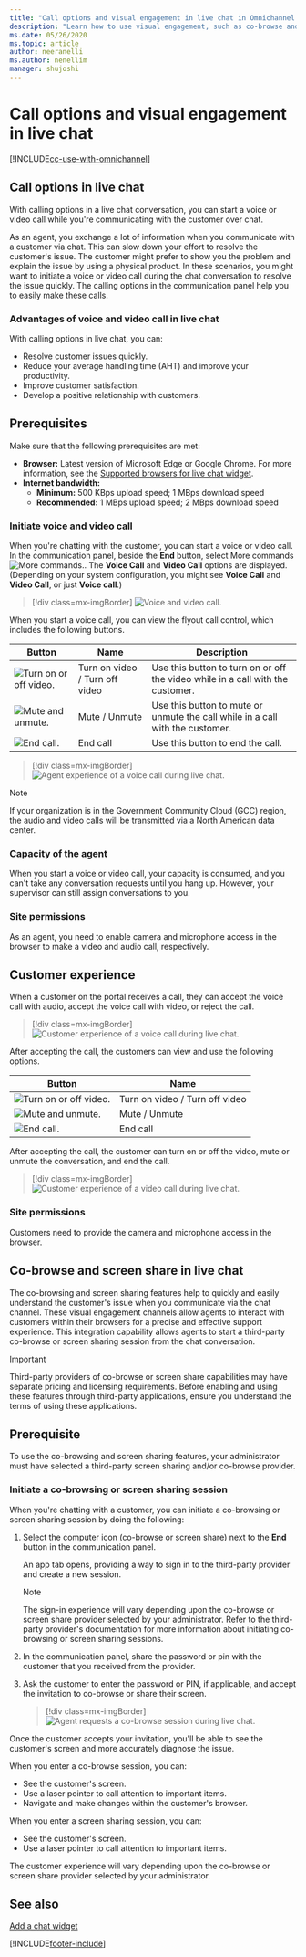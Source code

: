```yaml
---
title: "Call options and visual engagement in live chat in Omnichannel for Customer Service | MicrosoftDocs"
description: "Learn how to use visual engagement, such as co-browse and screen sharing, and elevating a chat conversation to voice and video call in Omnichannel for Customer Service."
ms.date: 05/26/2020
ms.topic: article
author: neeranelli
ms.author: nenellim
manager: shujoshi
---
```


# Call options and visual engagement in live chat

[!INCLUDE[cc-use-with-omnichannel](../includes/cc-use-with-omnichannel.md)]

## Call options in live chat

With calling options in a live chat conversation, you can start a voice or video call while you're communicating with the customer over chat.

As an agent, you exchange a lot of information when you communicate with a customer via chat. This can slow down your effort to resolve the customer's issue. The customer might prefer to show you the problem and explain the issue by using a physical product. In these scenarios, you might want to initiate a voice or video call during the chat conversation to resolve the issue quickly. The calling options in the communication panel help you to easily make these calls.

### Advantages of voice and video call in live chat

With calling options in live chat, you can:

- Resolve customer issues quickly.
- Reduce your average handling time (AHT) and improve your productivity.
- Improve customer satisfaction.
- Develop a positive relationship with customers.

## Prerequisites

Make sure that the following prerequisites are met:

- **Browser:** Latest version of Microsoft Edge or Google Chrome. For more information, see the [Supported browsers for live chat widget](system-requirements-omnichannel.md#browsers-for-chat).
- **Internet bandwidth:**
  - **Minimum:** 500 KBps upload speed; 1 MBps download speed
  - **Recommended:** 1 MBps upload speed; 2 MBps download speed

### Initiate voice and video call

When you're chatting with the customer, you can start a voice or video call. In the communication panel, beside the **End** button, select More commands ![More commands.](media/ellipsis.png "More commands"). The **Voice Call** and **Video Call** options are displayed. (Depending on your system configuration, you might see **Voice Call** and **Video Call**, or just **Voice call**.)

> [!div class=mx-imgBorder]
> ![Voice and video call.](media/chat-voice-video-call.png "Voice and video call")

When you start a voice call, you can view the flyout call control, which includes the following buttons.

|Button | Name | Description |
|----------------------|-------------------------|-----------------------------|
|![Turn on or off video.](media/turn-on-off-video.png "Turn on or off video")| Turn on video / Turn off video |  Use this button to turn on or off the video while in a call with the customer.|
|![Mute and unmute.](media/mute-unmute.png "Mute and unmute")| Mute / Unmute | Use this button to mute or unmute the call while in a call with the customer. |
|![End call.](media/end-call.png "End call")| End call | Use this button to end the call. |

> [!div class=mx-imgBorder]
> ![Agent experience of a voice call during live chat.](media/chat-voice-call.png "Agent experience of a voice call during live chat")

> [!Note]
> If your organization is in the Government Community Cloud (GCC) region, the audio and video calls will be transmitted via a North American data center. 

### Capacity of the agent

When you start a voice or video call, your capacity is consumed, and you can't take any conversation requests until you hang up. However, your supervisor can still assign conversations to you.

### Site permissions

As an agent, you need to enable camera and microphone access in the browser to make a video and audio call, respectively.

## Customer experience

When a customer on the portal receives a call, they can accept the voice call with audio, accept the voice call with video, or reject the call.

> [!div class=mx-imgBorder]
> ![Customer experience of a voice call during live chat.](media/call-accept.png "Customer experience of a voice call during live chat")

After accepting the call, the customers can view and use the following options.

|Button | Name |
|----------------------|-------------------------|
|![Turn on or off video.](media/turn-on-off-video.png "Turn on or off video")| Turn on video / Turn off video | 
|![Mute and unmute.](media/mute-unmute.png "Mute and unmute")| Mute / Unmute | 
|![End call.](media/end-call.png "End call")| End call | 


After accepting the call, the customer can turn on or off the video, mute or unmute the conversation, and end the call.

> [!div class=mx-imgBorder]
> ![Customer experience of a video call during live chat.](media/calling2.png "Customer experience of a video call during live chat")

### Site permissions

Customers need to provide the camera and microphone access in the browser.

## Co-browse and screen share in live chat

The co-browsing and screen sharing features help to quickly and easily understand the customer's issue when you communicate via the chat channel. These visual engagement channels allow agents to interact with customers within their browsers for a precise and effective support experience. This integration capability allows agents to start a third-party co-browse or screen sharing session from the chat conversation. 

> [!Important]
> Third-party providers of co-browse or screen share capabilities may have separate pricing and licensing requirements. Before enabling and using these features through third-party applications, ensure you understand the terms of using these applications.

## Prerequisite

To use the co-browsing and screen sharing features, your administrator must have selected a third-party screen sharing and/or co-browse provider.

### Initiate a co-browsing or screen sharing session

When you're chatting with a customer, you can initiate a co-browsing or screen sharing session by doing the following: 

1. Select the computer icon (co-browse or screen share) next to the **End** button in the communication panel. 

    An app tab opens, providing a way to sign in to the third-party provider and create a new session.

   > [!Note]
   > The sign-in experience will vary depending upon the co-browse or screen share provider selected by your administrator. Refer to the third-party provider's documentation for more information about initiating co-browsing or screen sharing sessions.

3. In the communication panel, share the password or pin with the customer that you received from the provider. 

4. Ask the customer to enter the password or PIN, if applicable, and accept the invitation to co-browse or share their screen.

    > [!div class=mx-imgBorder]
    > ![Agent requests a co-browse session during live chat.](media/third-party-co-browse-agent-chat.png "Agent requests a co-browse session during live chat")

Once the customer accepts your invitation, you'll be able to see the customer's screen and more accurately diagnose the issue.

When you enter a co-browse session, you can:

- See the customer's screen.
- Use a laser pointer to call attention to important items.
- Navigate and make changes within the customer's browser.

When you enter a screen sharing session, you can:

- See the customer's screen.
- Use a laser pointer to call attention to important items. 

The customer experience will vary depending upon the co-browse or screen share provider selected by your administrator.

## See also

[Add a chat widget](add-chat-widget.md)


[!INCLUDE[footer-include](../includes/footer-banner.md)]
